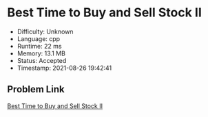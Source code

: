 # Best Time to Buy and Sell Stock II

- Difficulty: Unknown
- Language: cpp
- Runtime: 22 ms
- Memory: 13.1 MB
- Status: Accepted
- Timestamp: 2021-08-26 19:42:41

## Problem Link
[Best Time to Buy and Sell Stock II](https://leetcode.com/problems/best-time-to-buy-and-sell-stock-ii)

